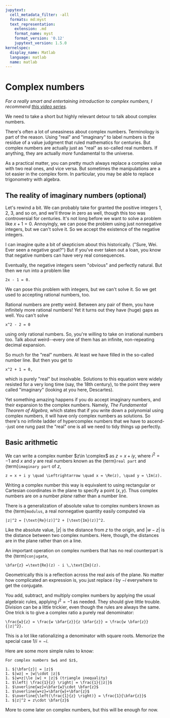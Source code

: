 ```yaml
---
jupytext:
  cell_metadata_filter: -all
  formats: md:myst
  text_representation:
    extension: .md
    format_name: myst
    format_version: '0.12'
    jupytext_version: 1.5.0
kernelspec:
  display_name: Matlab
  language: matlab
  name: matlab
---
```


# Complex numbers

*For a really smart and entertaining introduction to complex numbers, I recommend [this video series](https://youtu.be/T647CGsuOVU).*

We need to take a short but highly relevant detour to talk about complex numbers.

There's often a lot of uneasiness about complex numbers. Terminology is part of the reason. Using "real" and "imaginary" to label numbers is the residue of a value judgment that ruled mathematics for centuries. But complex numbers are actually just as "real" as so-called real numbers. If anything, they are actually *more* fundamental to the universe.

As a practical matter, you can pretty much always replace a complex value with two real ones, and vice versa. But sometimes the manipulations are a lot easier in the complex form. In particular, you may be able to replace trigonometry with algebra.

## The reality of imaginary numbers (optional)

Let's rewind a bit. We can probably take for granted the positive integers 1, 2, 3, and so on, and we'll throw in zero as well, though this too was controversial for centuries. It's not long before we want to solve a problem like $x+1=0$. Annoyingly, we can pose the problem using just nonnegative integers, but we can't solve it. So we accept the existence of the negative integers.

I can imagine quite a bit of skepticism about this historically. ("Sure, Wei. Ever seen a negative goat?") But if you've ever taken out a loan, you know that negative numbers can have very real consequences.

Eventually, the negative integers seem "obvious" and perfectly natural. But then we run into a problem like

```{math}
2x - 1 = 0.
```

We can pose this problem with integers, but we can't solve it. So we get used to accepting rational numbers, too.

Rational numbers are pretty weird. Between any pair of them, you have infinitely more rational numbers! Yet it turns out they have (huge) gaps as well. You can't solve

```{math}
x^2 - 2 = 0
```

using only rational numbers. So, you're willing to take on irrational numbers too. Talk about weird--every one of them has an infinite, non-repeating decimal expansion.

So much for the "real" numbers. At least we have filled in the so-called number line. But then you get to

```{math}
x^2 + 1 = 0,
```

which is purely "real" but insolvable. Solutions to this equation were widely resisted for a very long time (say, the 18th century), to the point they were called "imaginary" (looking at you here, Descartes).

Yet something amazing happens if you do accept imaginary numbers, and their expansion to the complex numbers. Namely, *The Fundamental Theorem of Algebra*, which states that if you write down a polynomial using complex numbers, it will have only complex numbers as solutions. So there's no infinite ladder of hypercomplex numbers that we have to ascend--just one rung past the "real" one is all we need to tidy things up perfectly.

## Basic arithmetic

We can write a complex number $z\in \complex$ as $z=x+iy$, where $i^2=-1$ and $x$ and $y$ are real numbers known as the {term}`real part` and {term}`imaginary part` of $z$,

```{math}
z = x + i y \quad \Leftrightarrow \quad x = \Re(z), \quad y = \Im(z).
```

Writing a complex number this way is equivalent to using rectangular or Cartesian coordinates in the plane to specify a point $(x,y)$. Thus complex numbers are on a number *plane* rather than a number line.

There is a generalization of absolute value to complex numbers known as the {term}`modulus`, a real nonnegative quantity easily computed via

```{math}
|z|^2 = [\text{Re}(z)]^2 + [\text{Im}(z)]^2.
```

Like the absolute value, $|z|$ is the distance from $z$ to the origin, and $|w-z|$ is the distance between two complex numbers. Here, though, the distances are in the plane rather than on a line.

An important operation on complex numbers that has no real counterpart is the {term}`conjugate`,

```{math}
\bfar{z} =\text{Re}(z) - i \,\text{Im}(z).
```

Geometrically this is a reflection across the real axis of the plane. No matter how complicated an expression is, you just replace $i$ by $-i$ everywhere to get the conjugate.

You add, subtract, and multiply complex numbers by applying the usual algebraic rules, applying $i^2=-1$ as needed. They should give little trouble. Division can be a little trickier, even though the rules are always the same. One trick is to give a complex ratio a purely real denominator:

```{math}
\frac{w}{z} = \frac{w \bfar{z}}{z \bfar{z}} = \frac{w \bfar{z}}{|z|^2}.
```

This is a lot like rationalizing a denominator with square roots. Memorize the special case $1/i = -i$.

Here are some more simple rules to know:

````{proof:property} Complex arithmetic
For complex numbers $w$ and $z$,

1. $|\bfar{z}| = |z|$
1. $|wz| = |w|\cdot |z|$
1. $|w+z|\le |w| + |z|$ (triangle inequality)
1. $\left| \frac{1}{z} \right| = \frac{1}{|z|}$
1. $\overline{wz}=\bfar{w}\cdot \bfar{z}$
1. $\overline{w+z}=\bfar{w}+\bfar{z}$
1. $\overline{\left(\frac{1}{z} \right)} = \frac{1}{\bfar{z}}$
1. $|z|^2 = z\cdot \bfar{z}$
````

More to come later on complex numbers, but this will be enough for now.
